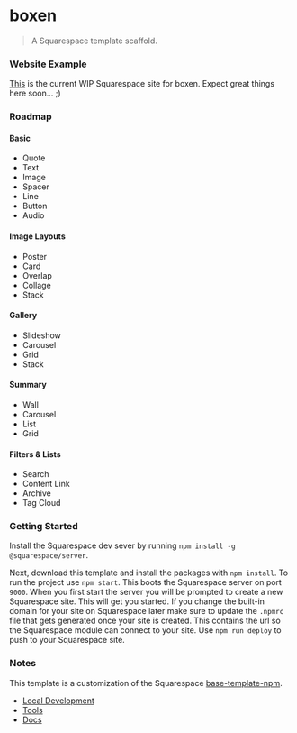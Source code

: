 boxen
=====

> A Squarespace template scaffold.



### Website Example

[This](https://boxen.squarespace.com) is the current WIP Squarespace site for boxen. Expect great things here soon... ;)



### Roadmap

#### Basic
 * Quote
 * Text
 * Image
 * Spacer
 * Line
 * Button
 * Audio
#### Image Layouts
 * Poster
 * Card
 * Overlap
 * Collage
 * Stack
#### Gallery
 * Slideshow
 * Carousel
 * Grid
 * Stack
#### Summary
 * Wall
 * Carousel
 * List
 * Grid
#### Filters & Lists
 * Search
 * Content Link
 * Archive
 * Tag Cloud



### Getting Started

Install the Squarespace dev sever by running `npm install -g @squarespace/server`.

Next, download this template and install the packages with `npm install`. To run the project use `npm start`. This boots the Squarespace server on port `9000`. When you first start the server you will be prompted to create a new Squarespace site. This will get you started. If you change the built-in domain for your site on Squarespace later make sure to update the `.npmrc` file that gets generated once your site is created. This contains the url so the Squarespace module can connect to your site. Use `npm run deploy` to push to your Squarespace site.


### Notes

This template is a customization of the Squarespace [base-template-npm](https://github.com/Squarespace/base-template-npm).

* [Local Development](https://developers.squarespace.com/local-development)
* [Tools](https://developers.squarespace.com/tools)
* [Docs](https://developers.squarespace.com/quick-start)
